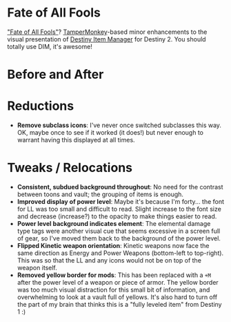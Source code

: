 # Fate of All Fools
["Fate of All Fools"](http://destinydb.com/item/3490486524/fate-of-all-fools)? [TamperMonkey](https://tampermonkey.net/)-based minor enhancements to the visual presentation of [Destiny Item Manager](https://www.destinyitemmanager.com/) for Destiny 2. You should totally use DIM, it's awesome!

# Before and After

# Reductions
* **Remove subclass icons**: I've never once switched subclasses this way. OK, maybe once to see if it worked (it does!) but never enough to warrant having this displayed at all times.

# Tweaks / Relocations
* **Consistent, subdued background throughout**: No need for the contrast between toons and vault; the grouping of items is enough.
* **Improved display of power level**: Maybe it's because I'm forty... the font for LL was too small and difficult to read. Slight increase to the font size and decrease (increase?) to the opacity to make things easier to read.
* **Power level background indicates element**: The elemental damage type tags were another visual cue that seems excessive in a screen full of gear, so I've moved them back to the background of the power level.
* **Flipped Kinetic weapon orientation**: Kinetic weapons now face the same direction as Energy and Power Weapons (bottom-left to top-right). This was so that the LL and any icons would not be on top of the weapon itself.
* **Removed yellow border for mods**: This has been replaced with a `+M` after the power level of a weapon or piece of armor. The yellow border was too much visual distraction for this small bit of information, and overwhelming to look at a vault full of yellows. It's also hard to turn off the part of my brain that thinks this is a "fully leveled item" from Destiny 1 :)
